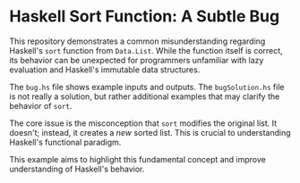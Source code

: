 # Haskell Sort Function: A Subtle Bug

This repository demonstrates a common misunderstanding regarding Haskell's `sort` function from `Data.List`. While the function itself is correct, its behavior can be unexpected for programmers unfamiliar with lazy evaluation and Haskell's immutable data structures.

The `bug.hs` file shows example inputs and outputs.  The `bugSolution.hs` file is not really a solution, but rather additional examples that may clarify the behavior of `sort`.

The core issue is the misconception that `sort` modifies the original list. It doesn't; instead, it creates a *new* sorted list.  This is crucial to understanding Haskell's functional paradigm.

This example aims to highlight this fundamental concept and improve understanding of Haskell's behavior.